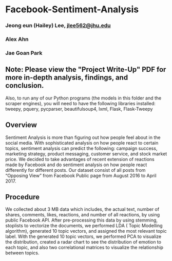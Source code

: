 
# Facebook-Sentiment-Analysis

### Jeong eun (Hailey) Lee, jlee562@jhu.edu 
### Alex Ahn 
### Jae Goan Park 


## Note: Please view the "Project Write-Up" PDF for more in-depth analysis, findings, and conclusion. 
Also, to run any of our Python programs (the models in this folder and the scraper engines), you will need to have the following libraries installed: tweepy, pquery, pycparser, beautifulsoup4, lxml, Flask, Flask-Tweepy

## Overview
Sentiment Analysis is more than figuring out how people feel about in the social media. With sophisticated analysis on how people react to certain topics, sentiment analysis can predict the following: campaign success, marketing strategy, product messaging, customer service, and stock market price. We decided to take advantages of recent extension of reactions made by Facebook and do sentiment analysis on how people react differently for different posts. Our dataset consist of all posts from “Opposing View” from Facebook Public page from August 2016 to April 2017. 


## Procedure
We collected about 3 MB data which includes, the actual text, number of shares, comments, likes, reactions, and number of all reactions, by using public Facebook API. After pre-processing this data by using stemming, stoplists to vectorize the documents, we performed LDA ( Topic Modelling algorithm), generated 10 topic vectors, and assigned the most relevant topic label. With the generated 10 topic vectors, we performed PCA to visualize the distribution, created a radar chart to see the distribution of emotion to each topic, and also two correlational matrices to visualize the relationship between topics. 


